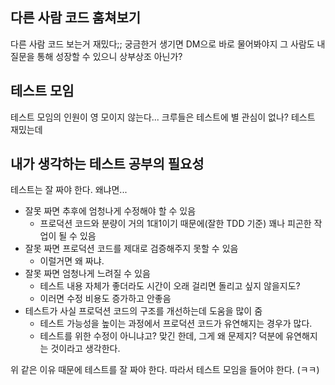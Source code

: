 ## 다른 사람 코드 훔쳐보기

다른 사람 코드 보는거 재밌다;;
궁금한거 생기면 DM으로 바로 물어봐야지
그 사람도 내 질문을 통해 성장할 수 있으니 상부상조 아닌가?

## 테스트 모임

테스트 모임의 인원이 영 모이지 않는다...
크루들은 테스트에 별 관심이 없나?
테스트 재밌는데

## 내가 생각하는 테스트 공부의 필요성

테스트는 잘 짜야 한다.
왜냐면...

- 잘못 짜면 추후에 엄청나게 수정해야 할 수 있음
  - 프로덕션 코드와 분량이 거의 1대1이기 때문에(잘한 TDD 기준) 꽤나 피곤한 작업이 될 수 있음
- 잘못 짜면 프로덕션 코드를 제대로 검증해주지 못할 수 있음
  - 이럴거면 왜 짜냐.
- 잘못 짜면 엄청나게 느려질 수 있음
  - 테스트 내용 자체가 좋더라도 시간이 오래 걸리면 돌리고 싶지 않을지도?
  - 이러면 수정 비용도 증가하고 안좋음
- 테스트가 사실 프로덕션 코드의 구조를 개선하는데 도움을 많이 줌
  - 테스트 가능성을 높이는 과정에서 프로덕션 코드가 유연해지는 경우가 많다.
  - 테스트를 위한 수정이 아니냐고? 맞긴 한데, 그게 왜 문제지? 덕분에 유연해지는 것이라고 생각한다.

위 같은 이유 때문에 테스트를 잘 짜야 한다.
따라서 테스트 모임을 들어야 한다. (ㅋㅋ)
